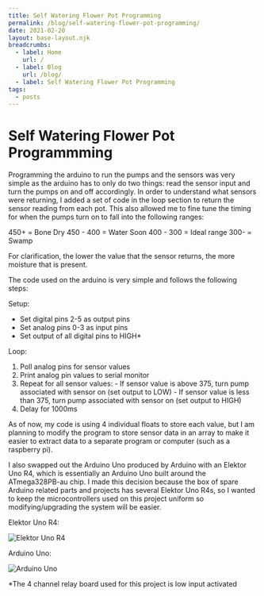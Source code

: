 ```yaml
---
title: Self Watering Flower Pot Programming
permalink: /blog/self-watering-flower-pot-programming/
date: 2021-02-20
layout: base-layout.njk
breadcrumbs:
  - label: Home
    url: /
  - label: Blog
    url: /blog/
  - label: Self Watering Flower Pot Programming
tags:
  - posts
---
```


# Self Watering Flower Pot Programmming

<!-- Excerpt Start -->
Programming the arduino to run the pumps and the sensors was very simple as the arduino has to only do two things: read the sensor input and turn the pumps on and off accordingly. In order to understand what sensors were returning, I added a set of code in the loop section to return the sensor reading from each pot. This also allowed me to fine tune the timing for when the pumps turn on to fall into the following ranges:
<!-- Excerpt End -->

450+ = Bone Dry
450 - 400 = Water Soon
400 - 300 = Ideal range
300- = Swamp

For clarification, the lower the value that the sensor returns, the more moisture that is present.

The code used on the arduino is very simple and follows the following steps:


Setup:
  - Set digital pins 2-5 as output pins
  - Set analog pins 0-3 as input pins
  - Set output of all digital pins to HIGH*

Loop:
  1. Poll analog pins for sensor values
  2. Print analog pin values to serial monitor
  3. Repeat for all sensor values:
    - If sensor value is above 375, turn pump associated with sensor on (set output to LOW)
    - If sensor value is less than 375, turn pump associated with sensor on (set output to HIGH)
  4. Delay for 1000ms

As of now, my code is using 4 individual floats to store each value, but I am planning to modify the program to store sensor data in an array to make it easier to extract data to a separate program or computer (such as a raspberry pi).

I also swapped out the Arduino Uno produced by Arduino with an Elektor Uno R4, which is essentially an Arduino Uno built around the ATmega328PB-au chip. I made this decision because the box of spare Arduino related parts and projects has several Elektor Uno R4s, so I wanted to keep the microcontrollers used on this project uniform so modifying/upgrading the system will be easier.

Elektor Uno R4:

![Elektor Uno R4](/img/elektorlab-uno-r4.png)

Arduino Uno:

![Arduino Uno](/img/arduino-uno.jpg)

*The 4 channel relay board used for this project is low input activated
